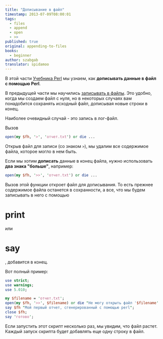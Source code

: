 ```yaml
---
title: "Дописывание в файл"
timestamp: 2013-07-09T08:00:01
tags:
  - files
  - append
  - open
  - >>
published: true
original: appending-to-files
books:
  - beginner
author: szabgab
translator: spidamoo
---
```



В этой части [Учебника Perl](/perl-tutorial) мы узнаем, как <b>дописывать данные в файл
с помощью Perl</b>.

В предыдущей части мы научились [записывать в файлы](/zapis-v-fayl-na-perl).
Это удобно, когда мы создаем файл с нуля, но в некоторых случаях вам понадобится сохранять
исходный файл, дописывая новые строки в конец.

Наиболее очевидный случай - это запись в лог-файл.


Вызов

```perl
open(my $fh, '>', 'отчет.txt') or die ...
```

Открыв файл для записи (со знаком `>`), мы удалим все содержимое файла, которое могло в нем
быть.

Если мы хотим <b>дописать</b> данные в конец файла, нужно использовать <b>два знака "больше"</b>,
например:

```perl
open(my $fh, '>>', 'отчет.txt') or die ...
```

Вызов этой функции откроет файл для дописывания. То есть прежнее содержимое файла
останется в сохранности, а все, что мы будем записывать в него с помощью <h1>print</h1> или 
<h1>say</h1>, добавится в конец.

Вот полный пример:

```perl
use strict;
use warnings;
use 5.010;

my $filename = 'отчет.txt';
open(my $fh, '>>', $filename) or die "Не могу открыть файл '$filename' $!";
say $fh "Мой первый отчет, сгенерированный с помощью perl";
close $fh;
say 'готово';
```

Если запустить этот скрипт несколько раз, мы увидим, что файл растет.
Каждый запуск скрипта будет добавлять еще одну строку в файл.


